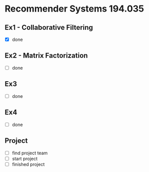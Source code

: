# Recommender Systems 194.035

## Ex1 - Collaborative Filtering

- [x] done

## Ex2 - Matrix Factorization

- [ ] done

## Ex3

- [ ] done

## Ex4

- [ ] done

## Project

- [ ] find project team
- [ ] start project
- [ ] finished project
